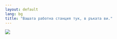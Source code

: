 ```yaml
---
layout: default
lang: bg
title: "Вашата работна станция тук, в ръката ви."
---
```


<img src="Images/earth.png" />





